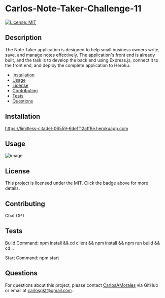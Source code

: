 # Carlos-Note-Taker-Challenge-11

[![License: MIT](https://img.shields.io/badge/License-MIT-yellow.svg)](https://opensource.org/licenses/MIT)

## Description

The Note Taker application is designed to help small business owners write, save, and manage notes effectively. The application's front end is already built, and the task is to develop the back end using Express.js, connect it to the front end, and deploy the complete application to Heroku.

- [Installation](#installation)
- [Usage](#usage)
- [License](#license)
- [Contributing](#contributing)
- [Tests](#tests)
- [Questions](#questions)

## Installation

https://limitless-citadel-06559-6de1f12aff8e.herokuapp.com


## Usage

![image](https://github.com/carlosamorales/Carlos-Note-Taker-Challenge11/assets/7796766/79a23f7c-6e14-4b67-9007-1bd42193fba2)



## License

This project is licensed under the MIT. Click the badge above for more details.

## Contributing

Chat GPT

## Tests

Build Command: npm install && cd client && npm install && npm run build && cd ..


Start Command: npm start 

## Questions

For questions about this project, please contact [CarlosAMorales](https://github.com/CarlosAMorales) via GitHub or email at carlosgkt@gmail.com.
